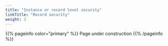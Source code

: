 ```yaml
---
title: "Instance or record level security"
linkTitle: "Record security"
weight: 3
---
```


{{% pageinfo color="primary" %}}
Page under construction
{{% /pageinfo %}}
